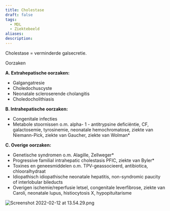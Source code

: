 ```yaml
---
title: Cholestase
draft: false
tags:
  - MDL
  - Ziektebeeld
aliases: 
description:
---
```


Cholestase = verminderde galsecretie.

Oorzaken

**A. Extrahepatische oorzaken:**

- Galgangatresie
- Choledochuscyste
- Neonatale scleroserende cholangitis
- Choledocholithiasis

**B. Intrahepatische oorzaken:**

- Congenitale infecties
- Metabole stoornissen o.m. alpha- 1 - antitrypsine deficiëntie, CF, galactosemie, tyrosinemie, neonatale hemochromatose, ziekte van Niemann-Pick, ziekte van Gaucher, ziekte van Wolman*

**C. Overige oorzaken:**

- Genetische syndromen o.m. Alagille, Zellweger*
- Progressive familial intrahepatic cholestasis PFIC, ziekte van Byler*
- Toxines en geneesmiddelen o.m. TPV-geassocieerd, antibiotica, chlooralhydraat
- Idiopathisch idiopathische neonatale hepatitis, non-syndromic paucity of interlobular bileducts
- Overigen ischemie/reperfusie letsel, congenitale leverfibrose, ziekte van Caroli, neonatale lupus, histiocytosis X, hypopituitarisme

![Screenshot 2022-02-12 at 13.54.29.png](Screenshot_2022-02-12_at_13.54.29.png)